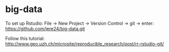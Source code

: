 # big-data

To set up Rstudio: File -> New Project -> Version Control -> git -> enter: https://github.com/jere24/big-data.git

Follow this tutorial: http://www.geo.uzh.ch/microsite/reproducible_research/post/rr-rstudio-git/

